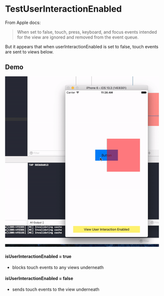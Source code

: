 # TestUserInteractionEnabled

From Apple docs:
> When set to false, touch, press, keyboard, and focus events intended for the view are ignored and removed from the event queue.

But it appears that when userInteractionEnabled is set to false, touch events are sent to views below.

## Demo

![alt text](https://github.com/derrick-carrotsense/TestUserInteractionEnabled/blob/master/view_block.gif "video")

#### isUserInteractionEnabled = true
- blocks touch events to any views underneath

#### isUserInteractionEnabled = false
- sends touch events to the view underneath
